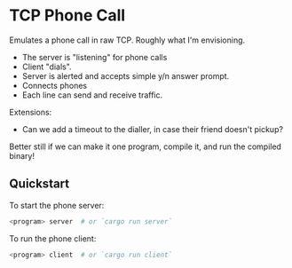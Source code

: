 # TCP Phone Call

Emulates a phone call in raw TCP. Roughly what I'm envisioning.

- The server is "listening" for phone calls
- Client "dials".
- Server is alerted and accepts simple y/n answer prompt.
- Connects phones
- Each line can send and receive traffic.

Extensions:
- Can we add a timeout to the dialler, in case their friend doesn't pickup?

Better still if we can make it one program, compile it, and run the compiled
binary!

## Quickstart

To start the phone server:

```bash
<program> server  # or `cargo run server`
```

To run the phone client:

```bash
<program> client  # or `cargo run client`
```